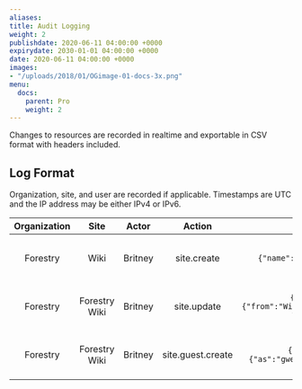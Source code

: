 ```yaml
---
aliases:
title: Audit Logging
weight: 2
publishdate: 2020-06-11 04:00:00 +0000
expirydate: 2030-01-01 04:00:00 +0000
date: 2020-06-11 04:00:00 +0000
images:
- "/uploads/2018/01/OGimage-01-docs-3x.png"
menu:
  docs:
    parent: Pro
    weight: 2
---
```


Changes to resources are recorded in realtime and exportable in CSV format with headers included.

## Log Format

Organization, site, and user are recorded if applicable. Timestamps are UTC and the IP address may be either IPv4 or IPv6.

| **Organization** | **Site**      | **Actor** | **Action**        | **Fields**                                      | **IPAddress** | **Timestamp**           |
|:----------------:|:-------------:|:---------:|:-----------------:|:-----------------------------------------------:|:-------------:|:-----------------------:|
| Forestry         | Wiki          | Britney   | site.create       | `{"name":{"as":"Wiki"}}`                        | 127.0.0.1 | 2019-02-21 22:45:28 UTC |
| Forestry         | Forestry Wiki | Britney   | site.update       | `{"name":{"from":"Wiki","to":"Forestry Wiki"}}` | 127.0.0.1 | 2019-02-21 22:45:28 UTC |
| Forestry         | Forestry Wiki | Britney   | site.guest.create | `{"email":{"as":"gwen@example.com"}}`           | 127.0.0.1 | 2019-02-21 22:45:28 UTC |
